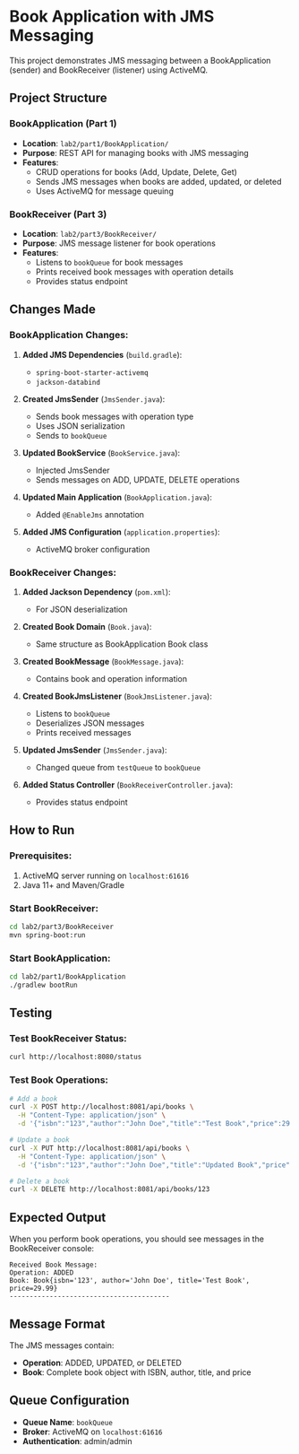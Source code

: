 # Book Application with JMS Messaging

This project demonstrates JMS messaging between a BookApplication (sender) and BookReceiver (listener) using ActiveMQ.

## Project Structure

### BookApplication (Part 1)
- **Location**: `lab2/part1/BookApplication/`
- **Purpose**: REST API for managing books with JMS messaging
- **Features**:
  - CRUD operations for books (Add, Update, Delete, Get)
  - Sends JMS messages when books are added, updated, or deleted
  - Uses ActiveMQ for message queuing

### BookReceiver (Part 3)
- **Location**: `lab2/part3/BookReceiver/`
- **Purpose**: JMS message listener for book operations
- **Features**:
  - Listens to `bookQueue` for book messages
  - Prints received book messages with operation details
  - Provides status endpoint

## Changes Made

### BookApplication Changes:
1. **Added JMS Dependencies** (`build.gradle`):
   - `spring-boot-starter-activemq`
   - `jackson-databind`

2. **Created JmsSender** (`JmsSender.java`):
   - Sends book messages with operation type
   - Uses JSON serialization
   - Sends to `bookQueue`

3. **Updated BookService** (`BookService.java`):
   - Injected JmsSender
   - Sends messages on ADD, UPDATE, DELETE operations

4. **Updated Main Application** (`BookApplication.java`):
   - Added `@EnableJms` annotation

5. **Added JMS Configuration** (`application.properties`):
   - ActiveMQ broker configuration

### BookReceiver Changes:
1. **Added Jackson Dependency** (`pom.xml`):
   - For JSON deserialization

2. **Created Book Domain** (`Book.java`):
   - Same structure as BookApplication Book class

3. **Created BookMessage** (`BookMessage.java`):
   - Contains book and operation information

4. **Created BookJmsListener** (`BookJmsListener.java`):
   - Listens to `bookQueue`
   - Deserializes JSON messages
   - Prints received messages

5. **Updated JmsSender** (`JmsSender.java`):
   - Changed queue from `testQueue` to `bookQueue`

6. **Added Status Controller** (`BookReceiverController.java`):
   - Provides status endpoint

## How to Run

### Prerequisites:
1. ActiveMQ server running on `localhost:61616`
2. Java 11+ and Maven/Gradle

### Start BookReceiver:
```bash
cd lab2/part3/BookReceiver
mvn spring-boot:run
```

### Start BookApplication:
```bash
cd lab2/part1/BookApplication
./gradlew bootRun
```

## Testing

### Test BookReceiver Status:
```bash
curl http://localhost:8080/status
```

### Test Book Operations:
```bash
# Add a book
curl -X POST http://localhost:8081/api/books \
  -H "Content-Type: application/json" \
  -d '{"isbn":"123","author":"John Doe","title":"Test Book","price":29.99}'

# Update a book
curl -X PUT http://localhost:8081/api/books \
  -H "Content-Type: application/json" \
  -d '{"isbn":"123","author":"John Doe","title":"Updated Book","price":39.99}'

# Delete a book
curl -X DELETE http://localhost:8081/api/books/123
```

## Expected Output

When you perform book operations, you should see messages in the BookReceiver console:

```
Received Book Message:
Operation: ADDED
Book: Book{isbn='123', author='John Doe', title='Test Book', price=29.99}
----------------------------------------
```

## Message Format

The JMS messages contain:
- **Operation**: ADDED, UPDATED, or DELETED
- **Book**: Complete book object with ISBN, author, title, and price

## Queue Configuration

- **Queue Name**: `bookQueue`
- **Broker**: ActiveMQ on `localhost:61616`
- **Authentication**: admin/admin 